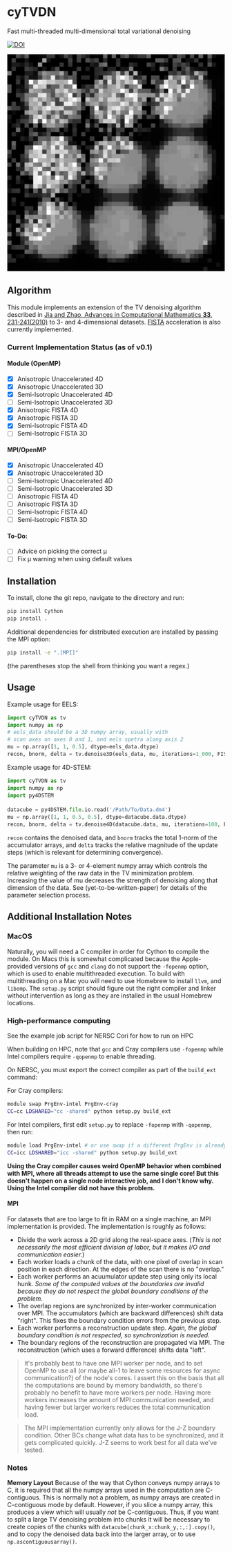 # cyTVDN
Fast multi-threaded multi-dimensional total variational denoising

[![DOI](https://zenodo.org/badge/248416421.svg)](https://zenodo.org/badge/latestdoi/248416421)

![Image](cyTVDN.png)

## Algorithm
This module implements an extension of the TV denoising algorithm described in [Jia and Zhao, Advances in Computational Mathematics **33**, 231-241(2010)](https://link.springer.com/article/10.1007/s10444-009-9128-5) to 3- and 4-dimensional datasets. [FISTA](https://doi.org/10.1137/080716542) acceleration is also currently implemented.

### Current Implementation Status (as of v0.1)
#### Module (OpenMP)
- [x] Anisotropic Unaccelerated 4D
- [x] Anisotropic Unaccelerated 3D
- [x] Semi-Isotropic Unaccelerated 4D
- [ ] Semi-Isotropic Unaccelerated 3D
- [x] Anisotropic FISTA 4D
- [x] Anisotropic FISTA 3D
- [x] Semi-Isotropic FISTA 4D
- [ ] Semi-Isotropic FISTA 3D

#### MPI/OpenMP
- [x] Anisotropic Unaccelerated 4D
- [x] Anisotropic Unaccelerated 3D
- [ ] Semi-Isotropic Unaccelerated 4D
- [ ] Semi-Isotropic Unaccelerated 3D
- [ ] Anisotropic FISTA 4D
- [ ] Anisotropic FISTA 3D
- [ ] Semi-Isotropic FISTA 4D
- [ ] Semi-Isotropic FISTA 3D

#### To-Do:
- [ ] Advice on picking the correct &mu;
- [ ] Fix &mu; warning when using default values

## Installation
To install, clone the git repo, navigate to the directory and run:
```bash
pip install Cython
pip install .
```
Additional dependencies for distributed execution are installed by passing the MPI option:
```bash
pip install -e ".[MPI]"
```
(the parentheses stop the shell from thinking you want a regex.)

## Usage
Example usage for EELS:
```python
import cyTVDN as tv
import numpy as np
# eels_data should be a 3D numpy array, usually with
# scan axes on axes 0 and 1, and eels spetra along axis 2
mu = np.array([1, 1, 0.5], dtype=eels_data.dtype)
recon, bnorm, delta = tv.denoise3D(eels_data, mu, iterations=1_000, FISTA=True, stopping_relative_change=0.05)
```

Example usage for 4D-STEM:
```python
import cyTVDN as tv
import numpy as np
import py4DSTEM

datacube = py4DSTEM.file.io.read('/Path/To/Data.dm4')
mu = np.array([1, 1, 0.5, 0.5], dtype=datacube.data.dtype)
recon, bnorm, delta = tv.denoise4D(datacube.data, mu, iterations=100, FISTA=True, stopping_relative_change=0.05)
```

`recon` contains the denoised data, and `bnorm` tracks the total 1-norm of the accumulator arrays, and `delta` tracks the relative magnitude of the update steps (which is relevant for determining convergence). 

The parameter `mu` is a 3- or 4-element numpy array which controls the relative weighting of the raw data in the TV minimization problem. Increasing the value of mu decreases the strength of denoising along that dimension of the data. See (yet-to-be-written-paper) for details of the parameter selection process. 

## Additional Installation Notes
### MacOS
Naturally, you will need a C compiler in order for Cython to compile the module. On Macs this is somewhat complicated because the Apple-provided versions of `gcc` and `clang` do not support the `-fopenmp` option, which is used to enable multithreaded execution. To build with multithreading on a Mac you will need to use Homebrew to install `llvm`, and `libomp`. The `setup.py` script should figure out the right compiler and linker without intervention as long as they are installed in the usual Homebrew locations. 

### High-performance computing
See the example job script for NERSC Cori for how to run on HPC

When building on HPC, note that `gcc` and Cray compilers use `-fopenmp` while Intel compilers require `-qopenmp` to enable threading.

On NERSC, you must export the correct compiler as part of the `build_ext` command:

For Cray compilers:
```bash
module swap PrgEnv-intel PrgEnv-cray
CC=cc LDSHARED="cc -shared" python setup.py build_ext
```
For Intel compilers, first edit `setup.py` to replace `-fopenmp` with `-qopenmp`, then run:
```bash
module load PrgEnv-intel # or use swap if a different PrgEnv is already loaded
CC=icc LDSHARED="icc -shared" python setup.py build_ext
```
**Using the Cray compiler causes weird OpenMP behavior when combined with MPI, where all threads attempt to use the same single core! But this doesn't happen on a single node interactive job, and I don't know why. Using the Intel compiler did not have this problem.**

#### MPI
For datasets that are too large to fit in RAM on a single machine, an MPI implementation is provided. The implementation is roughly as follows:
* Divide the work across a 2D grid along the real-space axes. (*This is not necessarily the most efficient division of labor, but it makes I/O and communication easier.*)
* Each worker loads a chunk of the data, with one pixel of overlap in scan position in each direction. At the edges of the scan there is no "overlap." 
* Each worker performs an acuumulator update step using only its local hunk. *Some of the computed values at the boundaries are invalid because they do not respect the global boundary conditions of the problem.*
* The overlap regions are synchronized by inter-worker communication over MPI. The accumulators (which are backward differences) shift data "right". This fixes the boundary condition errors from the previous step.
* Each worker performs a reconstruction update step. *Again, the global boundary condition is not respected, so synchronization is needed.*
* The boundary regions of the reconstruction are propagated via MPI. The reconstruction (which uses a forward difference) shifts data "left".

> It's probably best to have one MPI worker per node, and to set OpenMP to use all (or maybe all-1 to leave some resources for async communication?) of the node's cores. I assert this on the basis that all the computations are bound by memory bandwidth, so there's probably no benefit to have more workers per node. Having more workers increases the amount of MPI communication needed, and having fewer but larger workers reduces the total communication load.

>The MPI implementation currently only allows for the J-Z boundary condition. Other BCs change what data has to be synchronized, and it gets complicated quickly. J-Z seems to work best for all data we've tested. 

### Notes

**Memory Layout** Because of the way that Cython conveys numpy arrays to C, it is required that all the numpy arrays used in the computation are C-contiguous. This is normally not a problem, as numpy arrays are created in C-contiguous mode by default. However, if you slice a numpy array, this produces a view which will usually *not* be C-contiguous. Thus, if you want to split a large TV denoising problem into chunks it will be necessary to create copies of the chunks with `datacube[chunk_x:chunk_y,:,:].copy()`, and to copy the denoised data back into the larger array, or to use `np.ascontiguousarray()`.
